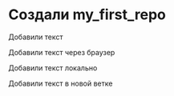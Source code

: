 ﻿# Создали my_first_repo

Добавили текст

Добавили текст через браузер

Добавили текст локально

Добавили текст в новой ветке
